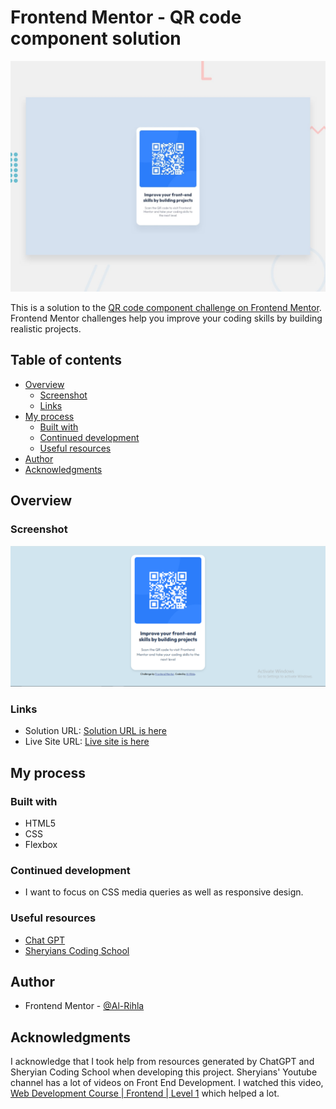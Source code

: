 # Frontend Mentor - QR code component solution

![Design preview for the QR code component coding challenge](./preview.jpg)

This is a solution to the [QR code component challenge on Frontend Mentor](https://www.frontendmentor.io/challenges/qr-code-component-iux_sIO_H). Frontend Mentor challenges help you improve your coding skills by building realistic projects. 

## Table of contents

- [Overview](#overview)
  - [Screenshot](#screenshot)
  - [Links](#links)
- [My process](#my-process)
  - [Built with](#built-with)
  - [Continued development](#continued-development)
  - [Useful resources](#useful-resources)
- [Author](#author)
- [Acknowledgments](#acknowledgments)


## Overview

### Screenshot

![This is the screenshot of the solution](./screenshot.PNG)

### Links

- Solution URL: [Solution URL is here](https://www.frontendmentor.io/solutions/qr-component-7oI0AbP6TH)
- Live Site URL: [Live site is here](https://al-rihla.github.io/development/)

## My process

### Built with

- HTML5
- CSS
- Flexbox

### Continued development

- I want to focus on CSS media queries as well as responsive design.

### Useful resources

- [Chat GPT](https://chatgpt.com/)
- [Sheryians Coding School](https://www.youtube.com/@sheryians)

## Author

- Frontend Mentor - [@Al-Rihla](https://www.frontendmentor.io/profile/Al-Rihla)

## Acknowledgments

I acknowledge that I took help from resources generated by ChatGPT and Sheryian Coding School when developing this project. Sheryians' Youtube channel has a lot of videos on Front End Development. I watched this video, [Web Development Course | Frontend | Level 1](https://www.youtube.com/watch?v=9cmy6AK3IBA) which helped a lot.
